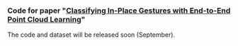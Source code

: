 ### Code for paper "[Classifying In-Place Gestures with End-to-End Point Cloud Learning](https://arxiv.org/abs/2108.09639)"

The code and dataset will be released soon (September).

